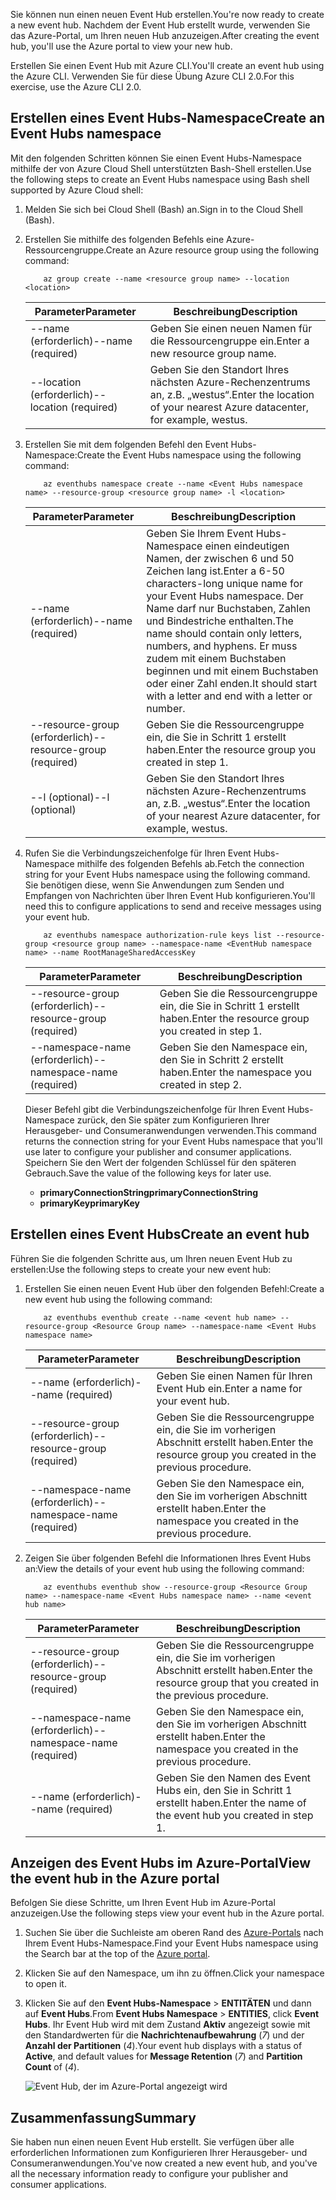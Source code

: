 <span data-ttu-id="370f9-101">Sie können nun einen neuen Event Hub erstellen.</span><span class="sxs-lookup"><span data-stu-id="370f9-101">You're now ready to create a new event hub.</span></span> <span data-ttu-id="370f9-102">Nachdem der Event Hub erstellt wurde, verwenden Sie das Azure-Portal, um Ihren neuen Hub anzuzeigen.</span><span class="sxs-lookup"><span data-stu-id="370f9-102">After creating the event hub, you'll use the Azure portal to view your new hub.</span></span>

<span data-ttu-id="370f9-103">Erstellen Sie einen Event Hub mit Azure CLI.</span><span class="sxs-lookup"><span data-stu-id="370f9-103">You'll create an event hub using the Azure CLI.</span></span> <span data-ttu-id="370f9-104">Verwenden Sie für diese Übung Azure CLI 2.0.</span><span class="sxs-lookup"><span data-stu-id="370f9-104">For this exercise, use the Azure CLI 2.0.</span></span> 

## <a name="create-an-event-hubs-namespace"></a><span data-ttu-id="370f9-105">Erstellen eines Event Hubs-Namespace</span><span class="sxs-lookup"><span data-stu-id="370f9-105">Create an Event Hubs namespace</span></span>

<span data-ttu-id="370f9-106">Mit den folgenden Schritten können Sie einen Event Hubs-Namespace mithilfe der von Azure Cloud Shell unterstützten Bash-Shell erstellen.</span><span class="sxs-lookup"><span data-stu-id="370f9-106">Use the following steps to create an Event Hubs namespace using Bash shell supported by Azure Cloud shell:</span></span>

1. <span data-ttu-id="370f9-107">Melden Sie sich bei Cloud Shell (Bash) an.</span><span class="sxs-lookup"><span data-stu-id="370f9-107">Sign in to the Cloud Shell (Bash).</span></span>  

1. <span data-ttu-id="370f9-108">Erstellen Sie mithilfe des folgenden Befehls eine Azure-Ressourcengruppe.</span><span class="sxs-lookup"><span data-stu-id="370f9-108">Create an Azure resource group using the following command:</span></span>

    ```azurecli
        az group create --name <resource group name> --location <location>
    ```

    |<span data-ttu-id="370f9-109">Parameter</span><span class="sxs-lookup"><span data-stu-id="370f9-109">Parameter</span></span>      |<span data-ttu-id="370f9-110">Beschreibung</span><span class="sxs-lookup"><span data-stu-id="370f9-110">Description</span></span>|
    |---------------|-----------|
    |<span data-ttu-id="370f9-111">--name (erforderlich)</span><span class="sxs-lookup"><span data-stu-id="370f9-111">--name (required)</span></span>      |<span data-ttu-id="370f9-112">Geben Sie einen neuen Namen für die Ressourcengruppe ein.</span><span class="sxs-lookup"><span data-stu-id="370f9-112">Enter a new resource group name.</span></span>|
    |<span data-ttu-id="370f9-113">--location (erforderlich)</span><span class="sxs-lookup"><span data-stu-id="370f9-113">--location (required)</span></span>     |<span data-ttu-id="370f9-114">Geben Sie den Standort Ihres nächsten Azure-Rechenzentrums an, z.B. „westus“.</span><span class="sxs-lookup"><span data-stu-id="370f9-114">Enter the location of your nearest Azure datacenter, for example, westus.</span></span>|

1. <span data-ttu-id="370f9-115">Erstellen Sie mit dem folgenden Befehl den Event Hubs-Namespace:</span><span class="sxs-lookup"><span data-stu-id="370f9-115">Create the Event Hubs namespace using the following command:</span></span>

    ```azurecli
        az eventhubs namespace create --name <Event Hubs namespace name> --resource-group <resource group name> -l <location>
    ```

    |<span data-ttu-id="370f9-116">Parameter</span><span class="sxs-lookup"><span data-stu-id="370f9-116">Parameter</span></span>      |<span data-ttu-id="370f9-117">Beschreibung</span><span class="sxs-lookup"><span data-stu-id="370f9-117">Description</span></span>|
    |---------------|-----------|
    |<span data-ttu-id="370f9-118">--name (erforderlich)</span><span class="sxs-lookup"><span data-stu-id="370f9-118">--name (required)</span></span>      |<span data-ttu-id="370f9-119">Geben Sie Ihrem Event Hubs-Namespace einen eindeutigen Namen, der zwischen 6 und 50 Zeichen lang ist.</span><span class="sxs-lookup"><span data-stu-id="370f9-119">Enter a 6-50 characters-long unique name for your Event Hubs namespace.</span></span> <span data-ttu-id="370f9-120">Der Name darf nur Buchstaben, Zahlen und Bindestriche enthalten.</span><span class="sxs-lookup"><span data-stu-id="370f9-120">The name should contain only letters, numbers, and hyphens.</span></span> <span data-ttu-id="370f9-121">Er muss zudem mit einem Buchstaben beginnen und mit einem Buchstaben oder einer Zahl enden.</span><span class="sxs-lookup"><span data-stu-id="370f9-121">It should start with a letter and end with a letter or number.</span></span>|
    |<span data-ttu-id="370f9-122">--resource-group (erforderlich)</span><span class="sxs-lookup"><span data-stu-id="370f9-122">--resource-group (required)</span></span>  |<span data-ttu-id="370f9-123">Geben Sie die Ressourcengruppe ein, die Sie in Schritt 1 erstellt haben.</span><span class="sxs-lookup"><span data-stu-id="370f9-123">Enter the resource group you created in step 1.</span></span>
    |<span data-ttu-id="370f9-124">--l (optional)</span><span class="sxs-lookup"><span data-stu-id="370f9-124">--l (optional)</span></span>     |<span data-ttu-id="370f9-125">Geben Sie den Standort Ihres nächsten Azure-Rechenzentrums an, z.B. „westus“.</span><span class="sxs-lookup"><span data-stu-id="370f9-125">Enter the location of your nearest Azure datacenter, for example, westus.</span></span>|

1. <span data-ttu-id="370f9-126">Rufen Sie die Verbindungszeichenfolge für Ihren Event Hubs-Namespace mithilfe des folgenden Befehls ab.</span><span class="sxs-lookup"><span data-stu-id="370f9-126">Fetch the connection string for your Event Hubs namespace using the following command.</span></span> <span data-ttu-id="370f9-127">Sie benötigen diese, wenn Sie Anwendungen zum Senden und Empfangen von Nachrichten über Ihren Event Hub konfigurieren.</span><span class="sxs-lookup"><span data-stu-id="370f9-127">You'll need this to configure applications to send and receive messages using your event hub.</span></span>

    ```azurecli
        az eventhubs namespace authorization-rule keys list --resource-group <resource group name> --namespace-name <EventHub namespace name> --name RootManageSharedAccessKey
    ```

    |<span data-ttu-id="370f9-128">Parameter</span><span class="sxs-lookup"><span data-stu-id="370f9-128">Parameter</span></span>      |<span data-ttu-id="370f9-129">Beschreibung</span><span class="sxs-lookup"><span data-stu-id="370f9-129">Description</span></span>|
    |---------------|-----------|
    |<span data-ttu-id="370f9-130">--resource-group (erforderlich)</span><span class="sxs-lookup"><span data-stu-id="370f9-130">--resource-group (required)</span></span>  |<span data-ttu-id="370f9-131">Geben Sie die Ressourcengruppe ein, die Sie in Schritt 1 erstellt haben.</span><span class="sxs-lookup"><span data-stu-id="370f9-131">Enter the resource group you created in step 1.</span></span>|
    |<span data-ttu-id="370f9-132">--namespace-name (erforderlich)</span><span class="sxs-lookup"><span data-stu-id="370f9-132">--namespace-name (required)</span></span>      |<span data-ttu-id="370f9-133">Geben Sie den Namespace ein, den Sie in Schritt 2 erstellt haben.</span><span class="sxs-lookup"><span data-stu-id="370f9-133">Enter the namespace you created in step 2.</span></span>|

    <span data-ttu-id="370f9-134">Dieser Befehl gibt die Verbindungszeichenfolge für Ihren Event Hubs-Namespace zurück, den Sie später zum Konfigurieren Ihrer Herausgeber- und Consumeranwendungen verwenden.</span><span class="sxs-lookup"><span data-stu-id="370f9-134">This command returns the connection string for your Event Hubs namespace that you'll use later to configure your publisher and consumer applications.</span></span> <span data-ttu-id="370f9-135">Speichern Sie den Wert der folgenden Schlüssel für den späteren Gebrauch.</span><span class="sxs-lookup"><span data-stu-id="370f9-135">Save the value of the following keys for later use.</span></span>

    - <span data-ttu-id="370f9-136">**primaryConnectionString**</span><span class="sxs-lookup"><span data-stu-id="370f9-136">**primaryConnectionString**</span></span>
    - <span data-ttu-id="370f9-137">**primaryKey**</span><span class="sxs-lookup"><span data-stu-id="370f9-137">**primaryKey**</span></span>

## <a name="create-an-event-hub"></a><span data-ttu-id="370f9-138">Erstellen eines Event Hubs</span><span class="sxs-lookup"><span data-stu-id="370f9-138">Create an event hub</span></span>

<span data-ttu-id="370f9-139">Führen Sie die folgenden Schritte aus, um Ihren neuen Event Hub zu erstellen:</span><span class="sxs-lookup"><span data-stu-id="370f9-139">Use the following steps to create your new event hub:</span></span>

1. <span data-ttu-id="370f9-140">Erstellen Sie einen neuen Event Hub über den folgenden Befehl:</span><span class="sxs-lookup"><span data-stu-id="370f9-140">Create a new event hub using the following command:</span></span>

    ```azurecli
        az eventhubs eventhub create --name <event hub name> --resource-group <Resource Group name> --namespace-name <Event Hubs namespace name>
    ```

    |<span data-ttu-id="370f9-141">Parameter</span><span class="sxs-lookup"><span data-stu-id="370f9-141">Parameter</span></span>      |<span data-ttu-id="370f9-142">Beschreibung</span><span class="sxs-lookup"><span data-stu-id="370f9-142">Description</span></span>|
    |---------------|-----------|
    |<span data-ttu-id="370f9-143">--name (erforderlich)</span><span class="sxs-lookup"><span data-stu-id="370f9-143">--name (required)</span></span>  |<span data-ttu-id="370f9-144">Geben Sie einen Namen für Ihren Event Hub ein.</span><span class="sxs-lookup"><span data-stu-id="370f9-144">Enter a name for your event hub.</span></span>|
    |<span data-ttu-id="370f9-145">--resource-group (erforderlich)</span><span class="sxs-lookup"><span data-stu-id="370f9-145">--resource-group (required)</span></span>  |<span data-ttu-id="370f9-146">Geben Sie die Ressourcengruppe ein, die Sie im vorherigen Abschnitt erstellt haben.</span><span class="sxs-lookup"><span data-stu-id="370f9-146">Enter the resource group you created in the previous procedure.</span></span>|
    |<span data-ttu-id="370f9-147">--namespace-name (erforderlich)</span><span class="sxs-lookup"><span data-stu-id="370f9-147">--namespace-name (required)</span></span>      |<span data-ttu-id="370f9-148">Geben Sie den Namespace ein, den Sie im vorherigen Abschnitt erstellt haben.</span><span class="sxs-lookup"><span data-stu-id="370f9-148">Enter the namespace you created in the previous procedure.</span></span>|

1. <span data-ttu-id="370f9-149">Zeigen Sie über folgenden Befehl die Informationen Ihres Event Hubs an:</span><span class="sxs-lookup"><span data-stu-id="370f9-149">View the details of your event hub using the following command:</span></span> 

    ```azurecli
        az eventhubs eventhub show --resource-group <Resource Group name> --namespace-name <Event Hubs namespace name> --name <event hub name>
    ```

    |<span data-ttu-id="370f9-150">Parameter</span><span class="sxs-lookup"><span data-stu-id="370f9-150">Parameter</span></span>      |<span data-ttu-id="370f9-151">Beschreibung</span><span class="sxs-lookup"><span data-stu-id="370f9-151">Description</span></span>|
    |---------------|-----------|
    |<span data-ttu-id="370f9-152">--resource-group (erforderlich)</span><span class="sxs-lookup"><span data-stu-id="370f9-152">--resource-group (required)</span></span>  |<span data-ttu-id="370f9-153">Geben Sie die Ressourcengruppe ein, die Sie im vorherigen Abschnitt erstellt haben.</span><span class="sxs-lookup"><span data-stu-id="370f9-153">Enter the resource group that you created in the previous procedure.</span></span>|
    |<span data-ttu-id="370f9-154">--namespace-name (erforderlich)</span><span class="sxs-lookup"><span data-stu-id="370f9-154">--namespace-name (required)</span></span>      |<span data-ttu-id="370f9-155">Geben Sie den Namespace ein, den Sie im vorherigen Abschnitt erstellt haben.</span><span class="sxs-lookup"><span data-stu-id="370f9-155">Enter the namespace you created in the previous procedure.</span></span>|
    |<span data-ttu-id="370f9-156">--name (erforderlich)</span><span class="sxs-lookup"><span data-stu-id="370f9-156">--name  (required)</span></span>|<span data-ttu-id="370f9-157">Geben Sie den Namen des Event Hubs ein, den Sie in Schritt 1 erstellt haben.</span><span class="sxs-lookup"><span data-stu-id="370f9-157">Enter the name of the event hub you created in step 1.</span></span>|

## <a name="view-the-event-hub-in-the-azure-portal"></a><span data-ttu-id="370f9-158">Anzeigen des Event Hubs im Azure-Portal</span><span class="sxs-lookup"><span data-stu-id="370f9-158">View the event hub in the Azure portal</span></span>

<span data-ttu-id="370f9-159">Befolgen Sie diese Schritte, um Ihren Event Hub im Azure-Portal anzuzeigen.</span><span class="sxs-lookup"><span data-stu-id="370f9-159">Use the following steps view your event hub in the Azure portal.</span></span>

1. <span data-ttu-id="370f9-160">Suchen Sie über die Suchleiste am oberen Rand des [Azure-Portals](https://portal.azure.com?azure-portal=true) nach Ihrem Event Hubs-Namespace.</span><span class="sxs-lookup"><span data-stu-id="370f9-160">Find your Event Hubs namespace using the Search bar at the top of the [Azure portal](https://portal.azure.com?azure-portal=true).</span></span>

1. <span data-ttu-id="370f9-161">Klicken Sie auf den Namespace, um ihn zu öffnen.</span><span class="sxs-lookup"><span data-stu-id="370f9-161">Click your namespace to open it.</span></span>

1. <span data-ttu-id="370f9-162">Klicken Sie auf den **Event Hubs-Namespace** > **ENTITÄTEN** und dann auf **Event Hubs**.</span><span class="sxs-lookup"><span data-stu-id="370f9-162">From **Event Hubs Namespace** > **ENTITIES**, click **Event Hubs**.</span></span>
    <span data-ttu-id="370f9-163">Ihr Event Hub wird mit dem Zustand **Aktiv** angezeigt sowie mit den Standardwerten für die **Nachrichtenaufbewahrung** (*7*) und der **Anzahl der Partitionen** (*4*).</span><span class="sxs-lookup"><span data-stu-id="370f9-163">Your event hub displays with a status of **Active**, and default values for **Message Retention** (*7*) and **Partition Count** of (*4*).</span></span>

    ![Event Hub, der im Azure-Portal angezeigt wird](../media-draft/3-event-hub.png)

## <a name="summary"></a><span data-ttu-id="370f9-165">Zusammenfassung</span><span class="sxs-lookup"><span data-stu-id="370f9-165">Summary</span></span>

<span data-ttu-id="370f9-166">Sie haben nun einen neuen Event Hub erstellt. Sie verfügen über alle erforderlichen Informationen zum Konfigurieren Ihrer Herausgeber- und Consumeranwendungen.</span><span class="sxs-lookup"><span data-stu-id="370f9-166">You've now created a new event hub, and you've all the necessary information ready to configure your publisher and consumer applications.</span></span>

